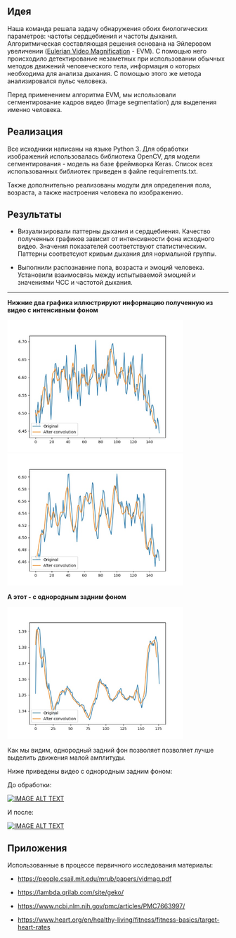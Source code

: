 ## Идея

Наша команда решала задачу обнаружения обоих биологических параметров: частоты сердцебиения и частоты дыхания. Алгоритмическая составляющая решения основана на Эйлеровом увеличении ([Eulerian Video Magnification](https://people.csail.mit.edu/mrub/evm/) - EVM). С помощью него происходило детектирование незаметных при использовании обычных методов движений человеческого тела, информация о которых необходима для анализа дыхания. С помощью этого же метода анализировался пульс человека.

Перед применением алгоритма EVM, мы использовали сегментирование кадров видео (Image segmentation) для выделения именно человека.

## Реализация

Все исходники написаны на языке Python 3. Для обработки изображений использовалась библиотека OpenCV, для модели сегментирования - модель на базе фреймворка Keras. Список всех использованных библиотек приведен в файле requirements.txt.

Также дополнительно реализованы модули для определения пола, возраста, а также настроения человека по изображению.

## Результаты

* Визуализировали паттерны дыхания и сердцебиения. Качество полученных графиков зависит от интенсивности фона исходного видео. Значения показателей соответствуют статистическим. Паттерны соответсуют кривым дыхания для нормальной группы.

* Выполнили распознавние пола, возраста и эмоций человека. Установили взаимосвязь между испытываемой эмоцией и значениями ЧСС и частотой дыхания.

****

**Нижние два графика иллюстрируют информацию полученную из видео с интенсивным фоном**

<img src="figs/with_backround1.jpg" alt="drawing" width="400"/>

<img src="figs/with_backround2.jpg" alt="drawing" width="400"/>

**А этот - с однородным задним фоном**

<img src="figs/good_without_noisy_backround.jpg" alt="drawing" width="400"/>

Как мы видим, однородный задний фон позволяет позволяет лучше выделить движения малой амплитуды.

Ниже приведены видео с однородным задним фоном:

До обработки:

[![IMAGE ALT TEXT](http://img.youtube.com/vi/T5Igln99n8E/0.jpg)](http://www.youtube.com/watch?v=T5Igln99n8E "Video Title")

И после:

[![IMAGE ALT TEXT](http://img.youtube.com/vi/NL2mjWfSUIo/0.jpg)](http://www.youtube.com/watch?v=NL2mjWfSUIo "Video Title")

## Приложения

Использованные в процессе первичного исследования материалы:

* https://people.csail.mit.edu/mrub/papers/vidmag.pdf

* https://lambda.qrilab.com/site/geko/

* https://www.ncbi.nlm.nih.gov/pmc/articles/PMC7663997/

* https://www.heart.org/en/healthy-living/fitness/fitness-basics/target-heart-rates
